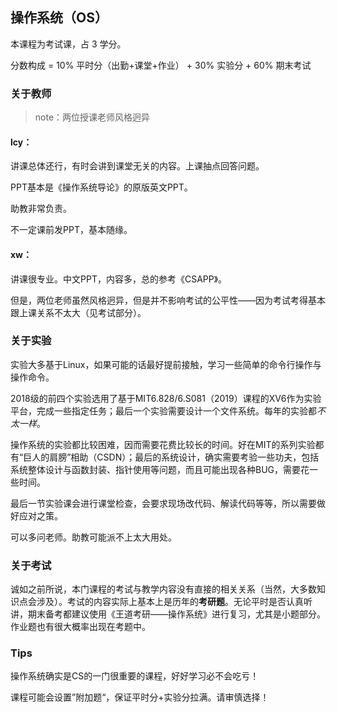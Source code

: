 ## 操作系统（OS）

本课程为考试课，占 3 学分。

分数构成 = 10% 平时分（出勤+课堂+作业） + 30% 实验分 + 60% 期末考试

### 关于教师

> note：两位授课老师风格迥异

#### lcy：

讲课总体还行，有时会讲到课堂无关的内容。上课抽点回答问题。

PPT基本是《操作系统导论》的原版英文PPT。

助教非常负责。

不一定课前发PPT，基本随缘。

#### xw：

讲课很专业。中文PPT，内容多，总的参考《CSAPP》。



但是，两位老师虽然风格迥异，但是并不影响考试的公平性——因为考试考得基本跟上课关系不太大（见考试部分）。

### 关于实验

实验大多基于Linux，如果可能的话最好提前接触，学习一些简单的命令行操作与操作命令。

2018级的前四个实验选用了基于MIT6.828/6.S081（2019）课程的XV6作为实验平台，完成一些指定任务；最后一个实验需要设计一个文件系统。每年的实验都*不太一样*。

操作系统的实验都比较困难，因而需要花费比较长的时间。好在MIT的系列实验都有“巨人的肩膀”相助（CSDN）；最后的系统设计，确实需要考验一些功夫，包括系统整体设计与函数封装、指针使用等问题，而且可能出现各种BUG，需要花一些时间。

最后一节实验课会进行课堂检查，会要求现场改代码、解读代码等等，所以需要做好应对之策。

可以多问老师。助教可能派不上太大用处。

### 关于考试

诚如之前所说，本门课程的考试与教学内容没有直接的相关关系（当然，大多数知识点会涉及）。考试的内容实际上基本上是历年的**考研题**。无论平时是否认真听讲，期末备考都建议使用《王道考研——操作系统》进行复习，尤其是小题部分。作业题也有很大概率出现在考题中。

### Tips

操作系统确实是CS的一门很重要的课程，好好学习必不会吃亏！

课程可能会设置”附加题“，保证平时分+实验分拉满。请审慎选择！

